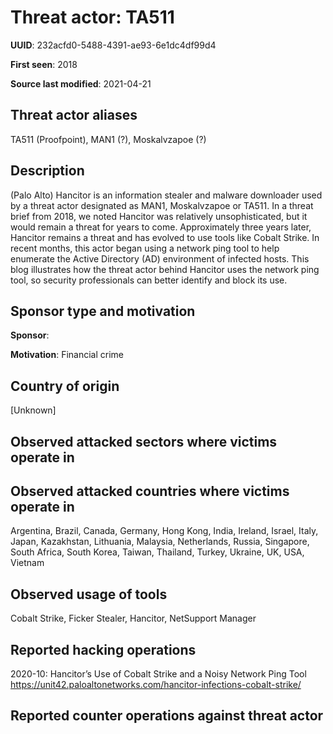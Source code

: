 # Threat actor: TA511

**UUID**: 232acfd0-5488-4391-ae93-6e1dc4df99d4

**First seen**: 2018

**Source last modified**: 2021-04-21

## Threat actor aliases

TA511 (Proofpoint), MAN1 (?), Moskalvzapoe (?)

## Description

(Palo Alto) Hancitor is an information stealer and malware downloader used by a threat actor designated as MAN1, Moskalvzapoe or TA511. In a threat brief from 2018, we noted Hancitor was relatively unsophisticated, but it would remain a threat for years to come. Approximately three years later, Hancitor remains a threat and has evolved to use tools like Cobalt Strike. In recent months, this actor began using a network ping tool to help enumerate the Active Directory (AD) environment of infected hosts. This blog illustrates how the threat actor behind Hancitor uses the network ping tool, so security professionals can better identify and block its use.

## Sponsor type and motivation

**Sponsor**: 

**Motivation**: Financial crime


## Country of origin

[Unknown]

## Observed attacked sectors where victims operate in



## Observed attacked countries where victims operate in

Argentina, Brazil, Canada, Germany, Hong Kong, India, Ireland, Israel, Italy, Japan, Kazakhstan, Lithuania, Malaysia, Netherlands, Russia, Singapore, South Africa, South Korea, Taiwan, Thailand, Turkey, Ukraine, UK, USA, Vietnam

## Observed usage of tools

Cobalt Strike, Ficker Stealer, Hancitor, NetSupport Manager

## Reported hacking operations

2020-10: Hancitor’s Use of Cobalt Strike and a Noisy Network Ping Tool
https://unit42.paloaltonetworks.com/hancitor-infections-cobalt-strike/

## Reported counter operations against threat actor





